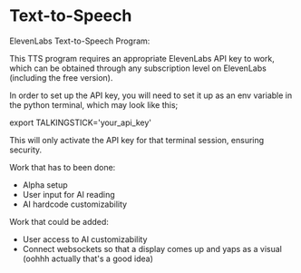 # Text-to-Speech
ElevenLabs Text-to-Speech Program:

This TTS program requires an appropriate ElevenLabs API key to work, which can be obtained through any subscription level on ElevenLabs (including the free version).

In order to set up the API key, you will need to set it up as an env variable in the python terminal, which may look like this;

export TALKINGSTICK='your_api_key'

This will only activate the API key for that terminal session, ensuring security.

Work that has to been done:
- Alpha setup
- User input for AI reading
- AI hardcode customizability 

Work that could be added:
- User access to AI customizability
- Connect websockets so that a display comes up and yaps as a visual (oohhh actually that's a good idea)